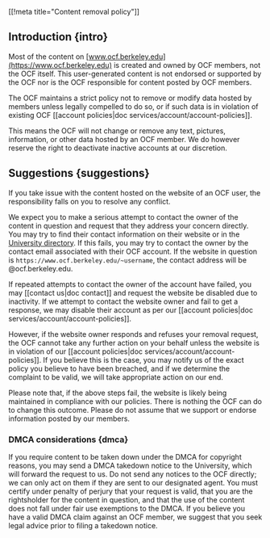 [[!meta title="Content removal policy"]]

<!-- Officially promulgated by the SMs on April 10, 2017 -->

## Introduction    {intro}

Most of the content on [www.ocf.berkeley.edu](https://www.ocf.berkeley.edu)
is created and owned by OCF members, not the OCF itself. This user-generated
content is not endorsed or supported by the OCF nor is the OCF responsible
for content posted by OCF members.

The OCF maintains a strict policy not to remove or modify data
hosted by members unless legally compelled to do so, or if such
data is in violation of existing OCF
[[account policies|doc services/account/account-policies]].

This means the OCF will not change or remove any text, pictures,
information, or other data hosted by an OCF member. We do however
reserve the right to deactivate inactive accounts at our discretion.

## Suggestions    {suggestions}

If you take issue with the content hosted on the website of an OCF user,
the responsibility falls on you to resolve any conflict.

We expect you to make a serious attempt to contact the owner of
the content in question and request that they address your concern
directly. You may try to find their contact information on their
website or in the [University directory](//directory.berkeley.edu).
If this fails, you may try to contact the owner by the contact email
associated with their OCF account. If the website in question is
`https://www.ocf.berkeley.edu/~username`, the contact address will be
<username>@ocf.berkeley.edu.

If repeated attempts to contact the owner of the account have failed,
you may [[contact us|doc contact]] and request the website be
disabled due to inactivity. If we attempt to contact the website owner
and fail to get a response, we may disable their account as per our
[[account policies|doc services/account/account-policies]].

However, if the website owner responds and refuses your removal request,
the OCF cannot take any further action on your behalf unless the website
is in violation of our
[[account policies|doc services/account/account-policies]]. If you believe
this is the case, you may notify us of the exact policy you believe to have
been breached, and if we determine the complaint to be valid, we will take
appropriate action on our end.

Please note that, if the above steps fail, the website is likely being
maintained in compliance with our policies. There is nothing the OCF can
do to change this outcome. Please do not assume that we support or endorse
information posted by our members.

### DMCA considerations    {dmca}

If you require content to be taken down under the DMCA for copyright reasons,
you may send a DMCA takedown notice to the University, which will forward
the request to us. Do not send any notices to the OCF directly; we can only
act on them if they are sent to our designated agent. You must certify under
penalty of perjury that your request is valid, that you are the rightsholder
for the content in question, and that the use of the content does not fall
under fair use exemptions to the DMCA. If you believe you have a valid DMCA
claim against an OCF member, we suggest that you seek legal advice prior to
filing a takedown notice.
